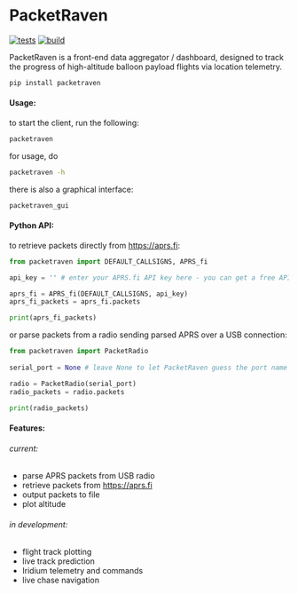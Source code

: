 # PacketRaven 

[![tests](https://github.com/UMDBPP/PacketRaven/workflows/tests/badge.svg)](https://github.com/UMDBPP/PacketRaven/actions?query=workflow%3Atests)
[![build](https://github.com/UMDBPP/PacketRaven/workflows/build/badge.svg)](https://github.com/UMDBPP/PacketRaven/actions?query=workflow%3Abuild)

PacketRaven is a front-end data aggregator / dashboard, designed to track the progress of high-altitude balloon payload flights via location telemetry.

```bash
pip install packetraven
```

#### Usage:
to start the client, run the following:
```bash
packetraven
```
for usage, do
```bash
packetraven -h
```

there is also a graphical interface:
```bash
packetraven_gui
```

#### Python API:
to retrieve packets directly from https://aprs.fi:
```python
from packetraven import DEFAULT_CALLSIGNS, APRS_fi

api_key = '' # enter your APRS.fi API key here - you can get a free API key from https://aprs.fi/page/api

aprs_fi = APRS_fi(DEFAULT_CALLSIGNS, api_key)
aprs_fi_packets = aprs_fi.packets

print(aprs_fi_packets)
```
or parse packets from a radio sending parsed APRS over a USB connection:
```python
from packetraven import PacketRadio
 
serial_port = None # leave None to let PacketRaven guess the port name  

radio = PacketRadio(serial_port)
radio_packets = radio.packets

print(radio_packets)
```

#### Features:
###### current:
- parse APRS packets from USB radio
- retrieve packets from https://aprs.fi
- output packets to file
- plot altitude

###### in development:
- flight track plotting
- live track prediction
- Iridium telemetry and commands
- live chase navigation
